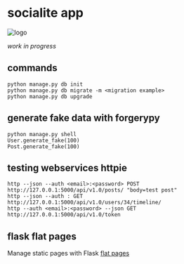 # socialite app
![logo](https://codeship.com/projects/fda370c0-da6c-0134-0795-3a4993b56c58/status?branch=master)

*work in progress*

## commands
```
python manage.py db init
python manage.py db migrate -m <migration example>
python manage.py db upgrade
```

## generate fake data with forgerypy
```
python manage.py shell
User.generate_fake(100)
Post.generate_fake(100)
```

## testing webservices httpie
```
http --json --auth <email>:<password> POST http://127.0.0.1:5000/api/v1.0/posts/ "body=test post"
http --json --auth : GET http://127.0.0.1:5000/api/v1.0/users/34/timeline/
http --auth <email>:<password> --json GET http://127.0.0.1:5000/api/v1.0/token
```

## flask flat pages
Manage static pages with Flask
[flat pages](https://pythonhosted.org/Flask-FlatPages/)
